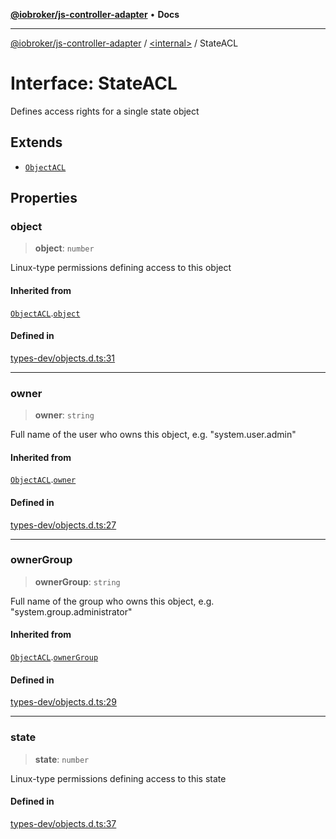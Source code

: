 [**@iobroker/js-controller-adapter**](../../README.md) • **Docs**

***

[@iobroker/js-controller-adapter](../../globals.md) / [\<internal\>](../README.md) / StateACL

# Interface: StateACL

Defines access rights for a single state object

## Extends

- [`ObjectACL`](ObjectACL.md)

## Properties

### object

> **object**: `number`

Linux-type permissions defining access to this object

#### Inherited from

[`ObjectACL`](ObjectACL.md).[`object`](ObjectACL.md#object)

#### Defined in

[types-dev/objects.d.ts:31](https://github.com/ioBroker/ioBroker.js-controller/blob/b499d83cda369ad8a77cd1584bbda2b5b44bf993/packages/types-dev/objects.d.ts#L31)

***

### owner

> **owner**: `string`

Full name of the user who owns this object, e.g. "system.user.admin"

#### Inherited from

[`ObjectACL`](ObjectACL.md).[`owner`](ObjectACL.md#owner)

#### Defined in

[types-dev/objects.d.ts:27](https://github.com/ioBroker/ioBroker.js-controller/blob/b499d83cda369ad8a77cd1584bbda2b5b44bf993/packages/types-dev/objects.d.ts#L27)

***

### ownerGroup

> **ownerGroup**: `string`

Full name of the group who owns this object, e.g. "system.group.administrator"

#### Inherited from

[`ObjectACL`](ObjectACL.md).[`ownerGroup`](ObjectACL.md#ownergroup)

#### Defined in

[types-dev/objects.d.ts:29](https://github.com/ioBroker/ioBroker.js-controller/blob/b499d83cda369ad8a77cd1584bbda2b5b44bf993/packages/types-dev/objects.d.ts#L29)

***

### state

> **state**: `number`

Linux-type permissions defining access to this state

#### Defined in

[types-dev/objects.d.ts:37](https://github.com/ioBroker/ioBroker.js-controller/blob/b499d83cda369ad8a77cd1584bbda2b5b44bf993/packages/types-dev/objects.d.ts#L37)
